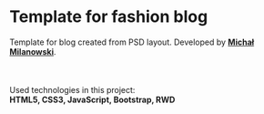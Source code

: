 # Template for fashion blog
Template for blog created from PSD layout. Developed by <strong><a href="https://www.facebook.com/michalmlub">Michał Milanowski</a></strong>.<br>
<p style="margin-top: 50px;">Used technologies in this project:<br>
<strong>HTML5, CSS3, JavaScript, Bootstrap, RWD</strong></p>
